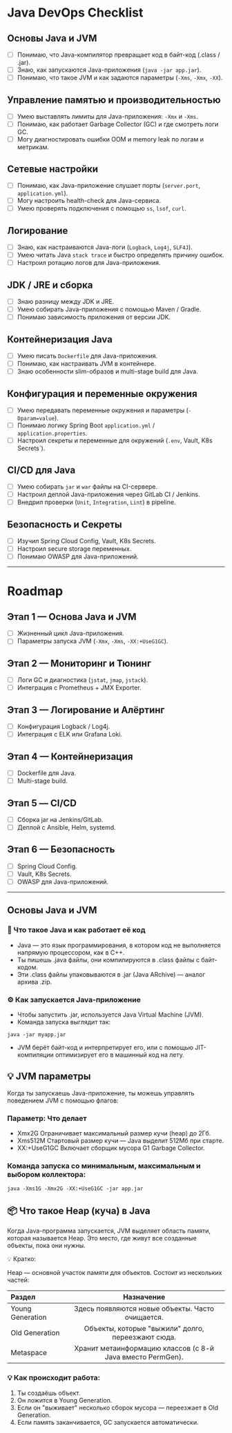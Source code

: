 # Java DevOps Checklist

## Основы Java и JVM
- [ ] Понимаю, что Java-компилятор превращает код в байт-код (.class / .jar).
- [ ] Знаю, как запускаются Java-приложения (`java -jar app.jar`).
- [ ] Понимаю, что такое JVM и как задаются параметры (`-Xms`, `-Xmx`, `-XX`).

## Управление памятью и производительностью
- [ ] Умею выставлять лимиты для Java-приложения: `-Xmx` и `-Xms`.
- [ ] Понимаю, как работает Garbage Collector (GC) и где смотреть логи GC.
- [ ] Могу диагностировать ошибки OOM и memory leak по логам и метрикам.

## Сетевые настройки
- [ ] Понимаю, как Java-приложение слушает порты (`server.port`, `application.yml`).
- [ ] Могу настроить health-check для Java-сервиса.
- [ ] Умею проверять подключения с помощью `ss`, `lsof`, `curl`.

## Логирование
- [ ] Знаю, как настраиваются Java-логи (`Logback`, `Log4j`, `SLF4J`).
- [ ] Умею читать Java `stack trace` и быстро определять причину ошибок.
- [ ] Настроил ротацию логов для Java-приложения.

## JDK / JRE и сборка
- [ ] Знаю разницу между JDK и JRE.
- [ ] Умею собирать Java-приложения с помощью Maven / Gradle.
- [ ] Понимаю зависимость приложения от версии JDK.

## Контейнеризация Java
- [ ] Умею писать `Dockerfile` для Java-приложения.
- [ ] Понимаю, как настраивать JVM в контейнере.
- [ ] Знаю особенности slim-образов и multi-stage build для Java.

## Конфигурация и переменные окружения
- [ ] Умею передавать переменные окружения и параметры (`-Dparam=value`).
- [ ] Понимаю логику Spring Boot `application.yml` / `application.properties`.
- [ ] Настроил секреты и переменные для окружений (`.env`, Vault, K8s Secrets`).

## CI/CD для Java
- [ ] Умею собирать `jar` и `war` файлы на CI-сервере.
- [ ] Настроил деплой Java-приложения через GitLab CI / Jenkins.
- [ ] Внедрил проверки (`Unit`, `Integration`, `Lint`) в pipeline.

## Безопасность и Секреты
- [ ] Изучил Spring Cloud Config, Vault, K8s Secrets.
- [ ] Настроил secure storage переменных.
- [ ] Понимаю OWASP для Java-приложений.

---

# Roadmap

## Этап 1 — Основа Java и JVM
- [ ] Жизненный цикл Java-приложения.
- [ ] Параметры запуска JVM (`-Xmx`, `-Xms`, `-XX:+UseG1GC`).

## Этап 2 — Мониторинг и Тюнинг
- [ ] Логи GC и диагностика (`jstat`, `jmap`, `jstack`).
- [ ] Интеграция с Prometheus + JMX Exporter.

## Этап 3 — Логирование и Алёртинг
- [ ] Конфигурация Logback / Log4j.
- [ ] Интеграция с ELK или Grafana Loki.

## Этап 4 — Контейнеризация
- [ ] Dockerfile для Java.
- [ ] Multi-stage build.

## Этап 5 — CI/CD
- [ ] Сборка jar на Jenkins/GitLab.
- [ ] Деплой с Ansible, Helm, systemd.

## Этап 6 — Безопасность
- [ ] Spring Cloud Config.
- [ ] Vault, K8s Secrets.
- [ ] OWASP для Java-приложений.

---

## Основы Java и JVM
### 📌 Что такое Java и как работает её код

- Java — это язык программирования, в котором код не выполняется напрямую процессором, как в C++.
- Ты пишешь .java файлы, они компилируются в .class файлы с байт-кодом.
- Эти .class файлы упаковываются в .jar (Java ARchive) — аналог архива .zip.

### ⚙️ Как запускается Java-приложение
- Чтобы запустить .jar, используется Java Virtual Machine (JVM).
- Команда запуска выглядит так:
```
java -jar myapp.jar
```
- JVM берёт байт-код и интерпретирует его, или с помощью JIT-компиляции оптимизирует его в машинный код на лету.

## 💡 JVM параметры
Когда ты запускаешь Java-приложение, ты можешь управлять поведением JVM с помощью флагов:


### Параметр:	Что делает
- Xmx2G	Ограничивает максимальный размер кучи (heap) до 2Гб.
- Xms512M	Стартовый размер кучи — Java выделит 512Мб при старте.
- XX:+UseG1GC	Включает сборщик мусора G1 Garbage Collector.
  
### Команда запуска со минимальным, максимальным и выбором коллектора: 
```
java -Xms1G -Xmx2G -XX:+UseG1GC -jar app.jar
```

## 📦 Что такое Heap (куча) в Java

Когда Java-программа запускается, JVM выделяет область памяти, которая называется Heap.
Это место, где живут все созданные объекты, пока они нужны.

💡 Кратко:

Heap — основной участок памяти для объектов.
Состоит из нескольких частей:

| Раздел | 	Назначение | 
|:-|:-:|
| Young Generation	| Здесь появляются новые объекты. Часто очищается.|
| Old Generation	| Объекты, которые "выжили" долго, переезжают сюда.|
| Metaspace	| Хранит метаинформацию классов (с 8-й Java вместо PermGen). |

### 💡 Как происходит работа:
1. Ты создаёшь объект.
2. Он ложится в Young Generation.
3. Если он "выживает" несколько сборок мусора — переезжает в Old Generation.
4. Если память заканчивается, GC запускается автоматически.
